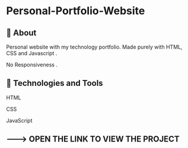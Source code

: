 # Personal-Portfolio-Website
🔖 About
-----------
Personal website with my technology portfolio. Made purely with HTML, CSS and Javascript .

No Responsiveness .

🚀 Technologies and Tools
----------------------------
HTML

CSS

JavaScript

---> OPEN THE LINK TO VIEW THE PROJECT
-------------------------------------------

